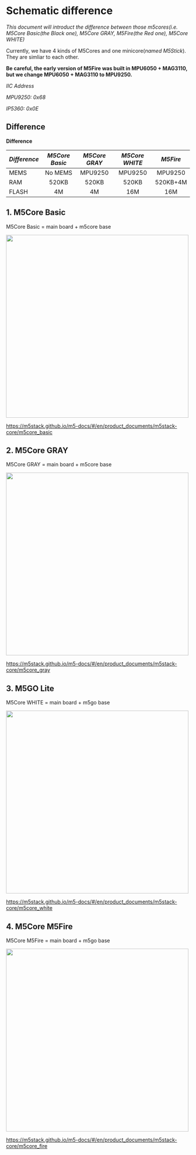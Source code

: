 # Schematic difference

*This document will introduct the difference between those m5cores(i.e. M5Core Basic(the Black one), M5Core GRAY, M5Fire(the Red one), M5Core WHITE)*

Currently, we have 4 kinds of M5Cores and one minicore(*named M5Stick*). They are simliar to each other.

**Be careful, the early version of M5Fire was built in MPU6050 + MAG3110, but we change MPU6050 + MAG3110 to MPU9250.**

*IIC Address*

*MPU9250: 0x68*

*IP5360:  0x0E*

## Difference

**Difference**

| *Difference*          | *M5Core Basic* | *M5Core GRAY*   | *M5Core WHITE* | *M5Fire* |
| :-------------------- | :------------: | :-------------: | :------------: | :------: |
| MEMS                  | No MEMS        | MPU9250         | MPU9250        |MPU9250   |
| RAM                   | 520KB          | 520KB           | 520KB          |520KB+4M  |
| FLASH                 | 4M             | 4M              | 16M            |16M       |


## 1. M5Core Basic

M5Core Basic = main board + m5core base

<img src=https://github.com/m5stack/M5-Schematic/blob/master/Core/basic.jpg width = "500" height = "500">

https://m5stack.github.io/m5-docs/#/en/product_documents/m5stack-core/m5core_basic

## 2. M5Core GRAY

M5Core GRAY = main board + m5core base

<img src=https://github.com/m5stack/M5-Schematic/blob/master/Core/gray.jpg width = "500" height = "500">

https://m5stack.github.io/m5-docs/#/en/product_documents/m5stack-core/m5core_gray

## 3. M5GO Lite

M5Core WHITE = main board + m5go base

<img src=https://github.com/m5stack/M5-Schematic/blob/master/Core/m5go.png width = "500" height = "500">

https://m5stack.github.io/m5-docs/#/en/product_documents/m5stack-core/m5core_white

## 4. M5Core M5Fire

M5Core M5Fire = main board + m5go base

<img src=https://github.com/m5stack/M5-Schematic/blob/master/Core/fire.jpg width = "500" height = "500">

https://m5stack.github.io/m5-docs/#/en/product_documents/m5stack-core/m5core_fire
